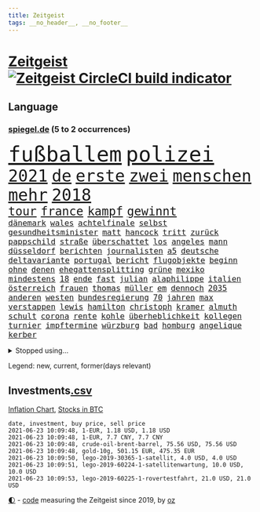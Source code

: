 ```yaml
---
title: Zeitgeist
tags: __no_header__, __no_footer__
---
```


# [Zeitgeist](https://oliz.io/zeitgeist/) [![Zeitgeist CircleCI build indicator](https://circleci.com/gh/ooz/zeitgeist.svg?style=shield)](https://circleci.com/gh/ooz/zeitgeist)

## Language

<h3><a href="https://www.spiegel.de" target="_blank">spiegel.de</a> (5 to 2 occurrences)</h3>
<p style="font-family:monospace">
<span style="font-size:32pt"><a href="news_links.html#fußballem" class="current">fußballem</a></span>
<span style="font-size:32pt"><a href="news_links.html#polizei" class="current">polizei</a></span>
<br>
<span style="font-size:25pt"><a href="news_links.html#2021" class="current">2021</a></span>
<span style="font-size:25pt"><a href="news_links.html#de" class="current">de</a></span>
<span style="font-size:25pt"><a href="news_links.html#erste" class="current">erste</a></span>
<span style="font-size:25pt"><a href="news_links.html#zwei" class="current">zwei</a></span>
<span style="font-size:25pt"><a href="news_links.html#menschen" class="current">menschen</a></span>
<span style="font-size:25pt"><a href="news_links.html#mehr" class="current">mehr</a></span>
<span style="font-size:25pt"><a href="news_links.html#2018" class="current">2018</a></span>
<br>
<span style="font-size:18pt"><a href="news_links.html#tour" class="new">tour</a></span>
<span style="font-size:18pt"><a href="news_links.html#france" class="current">france</a></span>
<span style="font-size:18pt"><a href="news_links.html#kampf" class="current">kampf</a></span>
<span style="font-size:18pt"><a href="news_links.html#gewinnt" class="current">gewinnt</a></span>
<br>
<span style="font-size:12pt"><a href="news_links.html#dänemark" class="current">dänemark</a></span>
<span style="font-size:12pt"><a href="news_links.html#wales" class="current">wales</a></span>
<span style="font-size:12pt"><a href="news_links.html#achtelfinale" class="current">achtelfinale</a></span>
<span style="font-size:12pt"><a href="news_links.html#selbst" class="current">selbst</a></span>
<span style="font-size:12pt"><a href="news_links.html#gesundheitsminister" class="current">gesundheitsminister</a></span>
<span style="font-size:12pt"><a href="news_links.html#matt" class="current">matt</a></span>
<span style="font-size:12pt"><a href="news_links.html#hancock" class="current">hancock</a></span>
<span style="font-size:12pt"><a href="news_links.html#tritt" class="current">tritt</a></span>
<span style="font-size:12pt"><a href="news_links.html#zurück" class="current">zurück</a></span>
<span style="font-size:12pt"><a href="news_links.html#pappschild" class="new">pappschild</a></span>
<span style="font-size:12pt"><a href="news_links.html#straße" class="current">straße</a></span>
<span style="font-size:12pt"><a href="news_links.html#überschattet" class="current">überschattet</a></span>
<span style="font-size:12pt"><a href="news_links.html#los" class="current">los</a></span>
<span style="font-size:12pt"><a href="news_links.html#angeles" class="current">angeles</a></span>
<span style="font-size:12pt"><a href="news_links.html#mann" class="current">mann</a></span>
<span style="font-size:12pt"><a href="news_links.html#düsseldorf" class="current">düsseldorf</a></span>
<span style="font-size:12pt"><a href="news_links.html#berichten" class="current">berichten</a></span>
<span style="font-size:12pt"><a href="news_links.html#journalisten" class="current">journalisten</a></span>
<span style="font-size:12pt"><a href="news_links.html#a5" class="new">a5</a></span>
<span style="font-size:12pt"><a href="news_links.html#deutsche" class="current">deutsche</a></span>
<span style="font-size:12pt"><a href="news_links.html#deltavariante" class="current">deltavariante</a></span>
<span style="font-size:12pt"><a href="news_links.html#portugal" class="current">portugal</a></span>
<span style="font-size:12pt"><a href="news_links.html#bericht" class="current">bericht</a></span>
<span style="font-size:12pt"><a href="news_links.html#flugobjekte" class="new">flugobjekte</a></span>
<span style="font-size:12pt"><a href="news_links.html#beginn" class="current">beginn</a></span>
<span style="font-size:12pt"><a href="news_links.html#ohne" class="current">ohne</a></span>
<span style="font-size:12pt"><a href="news_links.html#denen" class="current">denen</a></span>
<span style="font-size:12pt"><a href="news_links.html#ehegattensplitting" class="new">ehegattensplitting</a></span>
<span style="font-size:12pt"><a href="news_links.html#grüne" class="current">grüne</a></span>
<span style="font-size:12pt"><a href="news_links.html#mexiko" class="current">mexiko</a></span>
<span style="font-size:12pt"><a href="news_links.html#mindestens" class="current">mindestens</a></span>
<span style="font-size:12pt"><a href="news_links.html#18" class="current">18</a></span>
<span style="font-size:12pt"><a href="news_links.html#ende" class="current">ende</a></span>
<span style="font-size:12pt"><a href="news_links.html#fast" class="current">fast</a></span>
<span style="font-size:12pt"><a href="news_links.html#julian" class="current">julian</a></span>
<span style="font-size:12pt"><a href="news_links.html#alaphilippe" class="new">alaphilippe</a></span>
<span style="font-size:12pt"><a href="news_links.html#italien" class="current">italien</a></span>
<span style="font-size:12pt"><a href="news_links.html#österreich" class="current">österreich</a></span>
<span style="font-size:12pt"><a href="news_links.html#frauen" class="current">frauen</a></span>
<span style="font-size:12pt"><a href="news_links.html#thomas" class="current">thomas</a></span>
<span style="font-size:12pt"><a href="news_links.html#müller" class="current">müller</a></span>
<span style="font-size:12pt"><a href="news_links.html#em" class="current">em</a></span>
<span style="font-size:12pt"><a href="news_links.html#dennoch" class="current">dennoch</a></span>
<span style="font-size:12pt"><a href="news_links.html#2035" class="current">2035</a></span>
<span style="font-size:12pt"><a href="news_links.html#anderen" class="current">anderen</a></span>
<span style="font-size:12pt"><a href="news_links.html#westen" class="current">westen</a></span>
<span style="font-size:12pt"><a href="news_links.html#bundesregierung" class="current">bundesregierung</a></span>
<span style="font-size:12pt"><a href="news_links.html#70" class="current">70</a></span>
<span style="font-size:12pt"><a href="news_links.html#jahren" class="current">jahren</a></span>
<span style="font-size:12pt"><a href="news_links.html#max" class="current">max</a></span>
<span style="font-size:12pt"><a href="news_links.html#verstappen" class="current">verstappen</a></span>
<span style="font-size:12pt"><a href="news_links.html#lewis" class="current">lewis</a></span>
<span style="font-size:12pt"><a href="news_links.html#hamilton" class="current">hamilton</a></span>
<span style="font-size:12pt"><a href="news_links.html#christoph" class="current">christoph</a></span>
<span style="font-size:12pt"><a href="news_links.html#kramer" class="new">kramer</a></span>
<span style="font-size:12pt"><a href="news_links.html#almuth" class="current">almuth</a></span>
<span style="font-size:12pt"><a href="news_links.html#schult" class="current">schult</a></span>
<span style="font-size:12pt"><a href="news_links.html#corona" class="current">corona</a></span>
<span style="font-size:12pt"><a href="news_links.html#rente" class="current">rente</a></span>
<span style="font-size:12pt"><a href="news_links.html#kohle" class="current">kohle</a></span>
<span style="font-size:12pt"><a href="news_links.html#überheblichkeit" class="new">überheblichkeit</a></span>
<span style="font-size:12pt"><a href="news_links.html#kollegen" class="current">kollegen</a></span>
<span style="font-size:12pt"><a href="news_links.html#turnier" class="current">turnier</a></span>
<span style="font-size:12pt"><a href="news_links.html#impftermine" class="current">impftermine</a></span>
<span style="font-size:12pt"><a href="news_links.html#würzburg" class="current">würzburg</a></span>
<span style="font-size:12pt"><a href="news_links.html#bad" class="current">bad</a></span>
<span style="font-size:12pt"><a href="news_links.html#homburg" class="current">homburg</a></span>
<span style="font-size:12pt"><a href="news_links.html#angelique" class="current">angelique</a></span>
<span style="font-size:12pt"><a href="news_links.html#kerber" class="current">kerber</a></span>
</p>
<details>
<summary>Stopped using...</summary>
<p class="former" style="font-size:12pt">
tobt(248) unserem(248) bemühungen(247) einiges(247) 100000(246) alltag(246) beschreibt(246) drosten(246) erneuter(246) hsv(246) jan(246) richter(246) spielzeit(246) untersuchungen(246) badenwürttembergs(245) funktionieren(245) games(245) gleichstellung(245) liste(245) liverpool(245) niederländische(245) niedersächsischen(245) notfalls(245) satelliten(245) tottenham(245) ungewöhnlich(245) verzögert(245) vulkanausbruch(245) akt(244) arktis(244) asche(244) atlético(244) einwohner(244) herkunft(244) häuser(244) ikone(244) leverkusen(244) möglicher(244) schildert(244) warentest(244) öffentlichen(244) überwachung(244) einschränken(243) erziehung(243) is(243) komplex(243) meinung(243) menge(243) schwächen(243) spdpolitiker(243) studentin(243) toleranz(243) ungewöhnlicher(243) verlief(243) verschiedene(243) aufgrund(242) beteiligten(242) bundesligisten(242) coronainfizierte(242) deutsch(242) erfahrungen(242) gaga(242) lunge(242) senat(242) verteidigungsministerin(242) wohngebiet(242) wuppertal(242) angesteckt(241) arbeiteten(241) bayer(241) botschaften(241) dahin(241) hinrichtung(241) infizierte(241) jüngste(241) kleineren(241) leer(241) normalen(241) schlechtesten(241) stich(241) tourismus(241) weltkrieg(241) zurückgetreten(241) coronafälle(240) diskriminiert(240) gehören(240) gerufen(240) geschäften(240) günstiger(240) islam(240) lateinamerika(240) migrationspolitik(240) prinzessin(240) seltenen(240) spieltag(240) studierenden(240) verwirrung(240) vorsitz(240) worum(240) zweifelt(240) aldi(239) entdeckten(239) erfolgreiche(239) geringer(239) geschichten(239) herdenimmunität(239) isolation(239) kieler(239) lukas(239) positioniert(239) rb(239) reul(239) sc(239) sprecherin(239) verfolgung(239) vergleicht(239) vermeiden(239) version(239) vorab(239) 79(238) anleger(238) arizona(238) aufgerufen(238) awards(238) bittere(238) brutale(238) bundesligavorschau(238) ersetzen(238) fanexperten(238) gefiel(238) gefährlicher(238) haare(238) infizieren(238) jahresbeginn(238) kaputt(238) leicester(238) mike(238) noten(238) rekordhoch(238) rom(238) schlagzeilen(238) steuer(238) streiks(238) tatortvote(238) tippen(238) trainieren(238) usjustizministerium(238) wichtiges(238) wichtigster(238) wohnhaus(238) zugegeben(238) überraschende(238) 2050(237) 2500(237) 31(237) arbeitnehmer(237) deutschlandweit(237) erzielt(237) genannt(237) geteilt(237) influencer(237) jüdische(237) klimaneutral(237) leiten(237) lockt(237) lohnt(237) lösungen(237) nawalnys(237) ostukraine(237) schalke(237) sohnes(237) träumen(237) verzweiflung(237) voraus(237) wettbewerb(237) auswirken(236) denkbar(236) fritz(236) gesetzentwurf(236) gestohlener(236) instanz(236) kranke(236) phil(236) spdpolitikerin(236) tauchen(236) uswirtschaft(236) vermutet(236) virtuell(236) weshalb(236) 04(235) bekanntesten(235) eliten(235) gebiet(235) hai(235) historische(235) informieren(235) mahmoud(235) raketen(235) schadet(235) schlimmsten(235) standort(235) symptome(235) universität(235) unmut(235) 7(234) blick(234) einrichtungen(234) gefechte(234) gestrichen(234) lüge(234) radikalen(234) schalkes(234) stadtteil(234) stets(234) befreien(233) bruch(233) crash(233) erkrankt(233) gewinner(233) heran(233) honda(233) landen(233) melanie(233) regierungspartei(233) salzburg(233) umstrittenem(233) übernahme(233) 17000(232) braunschweig(232) covid19erkrankung(232) erschöpft(232) geländewagen(232) manipulierte(232) nicola(232) nordrheinwestfälischen(232) raten(232) spanischer(232) vermittlung(232) 3(231) ausharren(231) einzigen(231) gebilligt(231) herrschen(231) möglichst(231) platzen(231) skepsis(231) staatsbürgerschaft(231) yorker(231) band(230) diebstahl(230) fliehen(230) impfstoffen(230) klinik(230) reagierten(230) reiste(230) segen(230) song(230) tasche(230) tiger(230) versuche(230) vertreter(230) diskussionen(229) floyd(229) flüchtlingen(229) gelöst(229) lkw(229) lügen(229) model(229) pharmakonzerne(229) restaurant(229) verlauf(229) wiederholt(229) beteiligung(228) dir(228) homosexuelle(228) loch(228) marke(228) punktet(228) arabische(227) geflogen(227) maximilian(227) schwerem(227) wochenlang(227) zwischenzeitlich(227) gestritten(226) ministerpräsidentin(226) psychologe(226) schusswaffen(226) sekunde(226) verbündeten(226) virtuellen(226) wirtz(226) übertragung(226) accounts(225) berät(225) hob(225) häusliche(225) politisches(225) volksverhetzung(225) zugelassenen(225) a1(224) boateng(224) bundesgesundheitsminister(224) deals(224) erkrankten(224) jérôme(224) komplikationen(224) mercedes(224) messe(224) migrationshintergrund(224) präsidentin(224) pünktlich(224) satellitenbild(224) taktik(224) verkehrsunfall(224) aufstand(223) bob(223) gekämpft(223) herzen(223) marsch(223) sicheren(223) todesopfer(223) verbündete(223) verzweifelten(223) ansteckend(222) brennt(222) landete(222) träume(222) auktion(221) besitz(221) brandstiftung(221) dortmunds(221) gegnern(221) indonesien(221) misshandlungen(221) prompt(221) reduzieren(221) richard(221) schriftsteller(221) versagen(221) vorne(221) behalten(220) bett(220) eindämmung(220) erfassen(220) erwachsenen(220) fassade(220) fehlern(220) motive(220) namhafte(220) ungleich(220) angezündet(219) greuther(219) losgehen(219) menschliche(219) protestierten(219) spitzenreiter(219) verstanden(219) wind(219) 40000(218) ablehnung(218) drängte(218) drücken(218) einfacher(218) erkranken(218) fortschritte(218) korruptionsvorwürfen(218) rentner(218) telefon(218) ähnliche(218) angeblicher(217) arminia(217) división(217) flüchtling(217) häftlinge(217) mitgliedsländer(217) prescht(217) primera(217) prinzip(217) prägt(217) tunesien(217) weltkriegsbombe(217) anstiftung(216) bezeichnete(216) einschränkung(216) haag(216) stützt(216) wölfe(216) überfahren(216) freiwilligen(215) männlich(215) schrecken(215) sturgeon(215) trotzen(215) unterm(215) verletzten(215) warfen(215) ämter(215) absteiger(214) feuert(214) gegenzug(214) profifußball(214) sichert(214) sonde(214) springen(214) umsätze(214) unglaubliche(214) 140(213) angehen(213) anschlags(213) auffällig(213) km/h(213) teilnahme(213) auszahlung(212) coronaauflagen(212) jacob(212) klimaziele(212) abstieg(211) demo(211) einbruch(211) entscheidet(211) erweist(211) kinderpornografie(211) kräfte(211) mobilfunknetz(211) tinder(211) verankern(211) bester(210) boykottieren(210) dreieinhalb(210) einbrecher(210) niederländischen(210) schlugen(210) sportler(210) 17jähriger(209) fehlender(209) karten(209) katja(209) notbremse(209) söhne(209) verständnis(209) bundesverfassungsgericht(208) klaasjan(208) ministerien(208) wütende(208) bangen(207) dc(207) demos(207) op(206) telefonat(206) dauert(205) explodierte(205) jubeln(205) ware(205) 80000(204) benötigen(204) emotionaler(204) erzielten(204) praxis(204) tücken(204) beschuldigte(203) reus(203) begehrten(202) blake(202) enormen(202) erprobt(202) immens(202) krawall(202) maradona(202) messenger(202) sofortige(202) fußballweltmeister(201) gespart(201) projekts(201) virusvariante(201) vogelgrippe(201) gegenmaßnahmen(200) gläubige(200) tiefpunkt(200) bewaffneten(199) reifen(198) königreich(197) rodrigo(197) terroranschlags(197) covidpatienten(196) ksk(196) religiöse(196) einkaufen(195) erfolgreichen(195) geist(195) guatemala(195) prägte(195) south(195) dylan(194) konzert(194) trauma(194) nebenwirkungen(193) portal(193) sämtliche(193) verzögerungen(193) bbc(192) ungleichheit(192) desto(191) eisberg(191) zentimeter(191) dämpft(190) existenz(190) schweine(190) service(190) woods(190) empfinden(188) aussortiert(187) dobrindt(187) geführte(187) beliebten(186) dichter(186) vergleichsweise(186) beratungen(185) derzeitigen(185) einsame(185) riesigen(185) tragischen(185) vorfällen(185) contest(184) 85(183) faire(183) karlsruhe(183) beschimpfte(182) discounter(182) fotografieren(182) rolf(182) sammeln(182) unrealistisch(182) abschottung(180) elfte(180) vereins(180) wmtitel(180) geiger(179) marine(178) querdenkern(177) eintraf(176) genehmigen(176) zutage(176) smart(175) datenschutz(174) elliot(174) entfernen(174) page(174) protestierende(174) überstehen(174) 34jährige(173) einreiseregeln(173) kursieren(172) flüchteten(171) aufstehen(169) ausweg(169) rächen(169) topform(169) aufheben(168) bizarre(168) dreyer(168) hackern(168) kolleginnen(168) malu(168) angedeutet(167) brauchten(167) stromausfall(167) befreiungsschlag(166) verdächtig(166) vertuschen(166) oligarch(164) auslieferung(163) durchhalten(163) merklich(163) herrschaft(162) marokko(162) fluglinie(161) kursiert(160) londons(160) schnelles(160) schärfer(160) heidelberg(159) instituts(159) lava(159) vulkane(159) quiz(158) charaktere(157) ema(157) motivation(157) bauarbeiten(156) bürokratie(156) curtius(156) geldtransporter(155) kantersieg(155) pandemielage(155) desaströse(154) schulkindern(154) weimar(154) coronamutation(153) coronavariante(153) eruptionen(153) norditalien(153) perspektive(153) coronavakzinen(152) luxusuhren(152) 64jährige(149) israelin(149) verspielen(149) vorjahresvergleich(149) anreiz(148) flieger(148) israelis(148) gesendet(147) mallorca(147) ausgegangen(145) erbeuten(145) gejagt(145) mau(145) texte(145) flüchtlingslagern(144) gefährlichsten(143) aufgebot(142) nachrichtenagentur(142) ausbeutung(141) deine(141) perseverance(141) schulabschluss(141) tamtam(141) coronavirusvariante(140) eingehen(140) grenzregion(140) jener(140) versunkenen(140) benachbarten(139) blaulicht(139) 105(138) positionieren(138) absolvieren(137) aushelfen(137) drangen(136) freilassen(136) hergestellt(136) medizinischen(136) scheideweg(136) earth(135) gäbe(135) zurückzudrängen(135) 46jähriger(134) arbeitsgericht(134) franken(134) geltende(134) höheres(134) pfingsten(134) championship(133) dna(133) branson(132) juristische(132) ungerechtigkeit(132) schrumpfte(131) westliche(131) winslet(131) jenen(130) kollegin(130) auftraggeber(129) bereut(129) martens(129) indonesischen(128) leverkusens(128) umarmung(128) entsprechenden(127) nachbarland(127) rotterdam(127) 111(126) albert(126) hochansteckende(126) lego(126) pantherstar(126) afrikanische(125) konfrontation(125) häusern(124) leugnen(123) radsportler(123) verheißt(123) unwahrscheinlich(122) delmenhorst(121) huntelaar(121) al(120) lenkt(120) dubiose(119) freundlich(119) neuwahl(119) schatz(119) breite(118) impfreihenfolge(118) abmachung(117) anweisungen(117) rechtmäßig(117) gemüse(116) schleppt(115) verendet(115) anrufe(114) kandidiert(114) hintern(113) argumentiert(112) öffnungen(112) bamberg(111) mordversuch(111) verleiht(111) marina(110) schaulustige(110) vertreibt(110) aufmachen(109) bemerkung(109) zusagen(109) überzeugung(109) bekennen(108) jendrik(108) konkreter(108) schmeißt(108) börsengang(107) manson(107) marilyn(107) skandale(107) berechtigte(106) esc(106) gendergerechte(106) notwehr(106) inszenierte(105) junta(105) traktiert(105) umlaufbahn(105) ähneln(105) kapital(104) palästinensern(104) nationalgalerie(103) marktmacht(102) merkwürdig(102) mietpreise(102) river(102) vereint(102) hate(101) hortet(101) nld(101) sternchen(101) coronalockdowns(100) großbrand(100) impfschutz(99) islamist(99) staatsfernsehen(99) vertragsauflösung(99) zweitgrößte(99) brustimplantate(98) lebenszeit(98) mutanten(98) rendite(98) rheinland(98) wiedereröffnung(98) bischof(97) epic(97) syriens(97) adm(96) stamm(96) parteikollege(95) schiedsrichterinnen(95) streich(95) verruf(95) briefbomben(94) entführung(94) hipp(94) latifa(94) verletzter(94) finanzierten(93) journalistische(93) leopoldo(93) missbrauchsvorwürfen(93) bereicherung(92) ministern(92) notstand(92) oberverwaltungsgericht(92) elternhauses(91) fragwürdiges(91) lebenszeichen(91) unternimmt(91) wildnis(91) bauer(90) flicks(90) handyspiel(90) magen(90) marsrover(90) ebnen(89) lösten(89) ordnungsgemäß(89) sonnigen(89) zeugenstand(89) emirstochter(88) nachsehen(88) rechtsmediziner(88) schutzwirkung(88) verstörend(88) anzeigt(87) berlinern(87) don't(87) drogengangs(87) eliteeinheit(87) erzwungene(87) export(87) feel(87) orchester(87) verbots(87) verhältnissen(87) wilderer(87) biopic(86) eisen(86) unterschätzen(86) acts(85) beendeten(85) bürgermeisters(85) gratulierte(85) melilla(85) militärregime(85) philosophin(85) unverständnis(85) warnstreiks(85) aufzuheben(84) blutiger(84) botschafterin(84) dreißig(84) kulturveranstaltungen(84) ärmsten(84) ölkonzern(84) baldigen(83) inhalten(83) kleinparteien(83) kündigungen(83) nutzerinnen(83) pilotprojekt(83) 41jährigen(82) bender(82) dianainterview(82) erfreulich(82) wieviel(82) abstiegskandidaten(81) armeechef(81) mordanklage(81) raketenangriffen(81) seinetwegen(81) teilnehmenden(81) wagenknechtlager(81) abgewehrt(80) athen(80) binneni(80) farce(80) palästina(80) rechtsanwältin(80) senders(80) befestigt(79) aires(78) angefeindet(78) buenos(78) flugtaxis(78) frischem(78) geldgebern(78) impfpässe(78) jude(78) lästig(78) verewigt(78) wada(78) übernachten(78) einsehbar(77) erschlichen(77) marokkanischen(77) ndr(77) nft(77) todestag(77) feiertag(76) pazifik(76) reservieren(76) vorgesetzte(76) cduabgeordnete(75) seenotrettungsschiff(75) sicherheitsauflagen(75) strippenzieher(75) wilderei(75) bescheidenheit(74) mini(74) nftauktion(74) prostituierte(74) thessaloniki(74) angesteuert(73) berlinbrandenburg(73) duma(73) gitta(73) goldener(73) homosexueller(73) löws(73) minenfeld(73) prinzipien(73) altersgruppen(72) anzutreten(72) hausarztpraxen(72) viertes(72) ansteigen(71) betet(71) coronaprotest(71) erleichterungen(71) lokführern(71) studienergebnisse(71) zyklon(71) aufenthaltsort(70) gerd(70) jogi(70) watt(70) coronatestergebnisse(69) fahrlässiger(69) steuerzahler(69) entpuppte(68) saisonfinale(68) stolzen(68) bosch(67) essener(67) geflügelpest(67) gekracht(67) gastgewerbe(66) gesetzlich(66) jordanien(66) unweit(66) weltberühmten(66) exsenator(65) franzjosef(65) overbeck(65) überraschendste(65) boxen(64) buhlen(64) sofortiger(64) zweitimpfung(64) 2001(63) kontraproduktiv(63) negativer(63) seid(63) eingebunden(62) hunderter(62) lasch(62) lavastrom(62) rassistisches(62) vehement(62) übernehme(62) feuerzeug(61) jährlich(61) nachziehen(61) zögern(61) äthiopische(61) european(60) gerücht(60) hilfreich(60) nebeneinkünften(60) tägliche(60) walking(60) geklappt(59) forciert(58) garcia(58) megadeal(58) raubzug(58) tvnow(58) videospielen(58) dubiosen(57) elfjährige(57) floyds(57) forscht(57) kartellwächter(57) kundgebungen(57) mitgliederzahlen(57) protestwelle(57) verkleidete(57) aufzuhalten(56) exporteure(56) fühle(56) gutgehen(56) modellprojekt(56) satellitenbilder(56) 1200(55) einklagen(55) gehälter(55) hopp(55) krimineller(55) entmachtete(54) irina(54) vergebene(54) 35jährige(53) gauweiler(53) querdenken(53) badischen(52) doktortitel(52) gespendete(52) leck(52) personengruppe(52) seltsamen(52) spürt(52) dave(51) fügen(51) gew(51) secret(51) sturmböen(51) tee(51) zwölfjährigen(51) kühl(50) schlaganfälle(50) versanken(50) vertriebenen(50) bundeskanzlers(49) leiteten(49) schönheitswettbewerb(49) zwangsläufig(49) einsammeln(48) fantastisch(48) klimabilanz(48) schlucken(48) verlag(48) abdullah(47) anrainer(47) dead(47) mine(47) fluch(46) grenzzaun(46) großflächig(46) platten(46) zulassungshürden(46) dokuserie(45) gezielte(45) kampfjet(45) kraus(45) schlepper(45) scrollen(45) zufriedener(45) hinauf(44) rechnung(44) bassist(43) rohani(43) schulnoten(43) veto(43) viola(43) boseman(42) chadwick(42) iwstudie(42) posthum(42) stetig(42) 54jähriger(41) augsburgs(41) ausstrahlen(41) campingplatz(41) cduführung(41) deeskalation(41) ernsthaft(41) fernsehsender(41) kortison(41) ulrike(41) wahlkampfauftritt(41) militärisch(39) nachrichtenportal(39) waffengesetz(39) zurückhalten(39) irrt(38) planlos(38) statistik(38) umzusetzen(38) wandeln(38) ängsten(38) arne(37) b1617(37) handelskammer(37) inland(37) sarg(37) usabzug(37) angeführt(36) fotofinish(36) gesinnung(36) nahegelegt(36) vorentscheidung(36) aufgebrachte(35) bottas(35) fehlerfrei(35) optimal(35) prügelt(35) walters(35) aufrüstung(34) chicago(34) legale(34) munitionslager(34) schmerzhaft(34) valtteri(34) wütenden(34) außenministers(33) biografie(33) lampedusa(33) erfolgsfall(32) riechen(32) schauspielers(32) tunesischen(32) untergang(32) gen(31) monte(31) einträge(30) geschleudert(30) hansa(30) hungersnot(30) klimagesetz(30) meisterfeier(30) notwendigen(30) verbrennungsmotoren(30) ökozid(30) freihandelsabkommen(29) grünes(29) ifogeschäftsklimaindex(29) kids(29) landwirt(29) supermond(29) vollmond(29) wirtschaftsvertreter(29) berechnungen(28) betriebsärzte(28) dazn(28) dehm(28) diether(28) genesen(28) implodiert(28) opernsängerin(28) schwules(28) zügig(28) ungefähr(27) ausstatten(26) kennengelernt(26) lieferverzögerungen(26) norman(26) spdchefin(26) übten(26) durchsuchung(25) gentechnikverfahren(25) klauseln(25) krankenkasse(25) mehrfachen(25) regionalregierung(25) reyes(25) schmuggel(25) südkoreas(25) ungewollte(25) vorsitzender(25) abi(24) comedysendung(24) dutzender(24) entfacht(24) gründerszene(24) ostberlin(24) regionalverbände(24) spitzenkandidatur(24) usvorbild(24) versanden(24) folgten(23) hamiltons(23) impfberechtigten(23) kinderreportern(23) stürzten(23) child(22) dynamo(22) ferkel(22) geschosse(22) tatwaffe(22) formulare(21) passé(21) vereinbarkeit(21) bond(20) reiter(20) schwerste(20) verwandt(20) asphalt(19) assad(19) grünenanhänger(19) spdchef(19) cher(18) emanuel(18) giftspritze(18) lieke(18) maurice(18) schnellstmöglich(18) spiegelanalyse(18) stadtschloss(18) vierjähriger(18) auslandsgeheimdienst(17) überarbeitung(17) beatrice(16) bundesfamilienministerin(16) durchbruch(16) eingebüßt(16) hartes(16) lesbische(16) melinda(16) altbundespräsident(15) buchmann(15) fu(15) jetzigen(15) kitsch(15) packt(15) basislager(14) bnd(14) feuerpause(14) großeltern(14) hrubesch(14) mettmann(14) vorurteilen(14) 110000(13) ahmadinejad(13) krisenregion(13) luna(13) soße(13) championsleaguetitel(12) luftschlägen(12) meisterkampf(12) schlauch(12) widersetzen(12) abgeschossen(11) absolute(11) akzeptabel(11) bergetappe(11) fahndung(11) ferrari(11) geschwiegen(11) impfgegner(11) wally(11)
</p>
</details>
<p>Legend: <span class="new">new</span>, <span class="current">current</span>, <span class="former">former(days relevant)</span></p>

## Investments[.csv](investments.csv)

[Inflation Chart](https://inflationchart.com),
[Stocks in BTC](https://stonksinbtc.xyz/)

```
date, investment, buy price, sell price
2021-06-23 10:09:48, 1-EUR, 1.18 USD, 1.18 USD
2021-06-23 10:09:48, 1-EUR, 7.7 CNY, 7.7 CNY
2021-06-23 10:09:48, crude-oil-brent-barrel, 75.56 USD, 75.56 USD
2021-06-23 10:09:48, gold-10g, 501.15 EUR, 475.35 EUR
2021-06-23 10:09:50, lego-2019-30365-1-satellit, 4.0 USD, 4.0 USD
2021-06-23 10:09:51, lego-2019-60224-1-satellitenwartung, 10.0 USD, 10.0 USD
2021-06-23 10:09:53, lego-2019-60225-1-rovertestfahrt, 21.0 USD, 21.0 USD
```

<footer>
<a href="javascript:toggleTheme()" class="nav">🌓</a>
- <a href="https://github.com/ooz/zeitgeist">code</a> measuring the Zeitgeist since 2019, by <a href="https://oliz.io">oz</a>
</footer>

